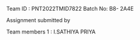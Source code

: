 

Team ID : PNT2022TMID7822 
Batch No: B8- 2A4E

Assignment submitted by 

Team members 1 :
I.SATHIYA PRIYA


